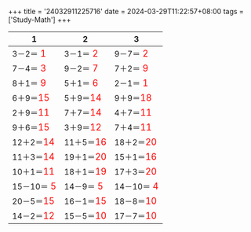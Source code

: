+++ 
title = '24032911225716' 
date = 2024-03-29T11:22:57+08:00 
tags = ['Study-Math'] 
+++ 

1 | 2 | 3 
-- | -- | -- 
3－2＝<font color=red size=4> 1</font> | 3－1＝<font color=red size=4> 2</font> | 9－7＝<font color=red size=4> 2</font> 
7－4＝<font color=red size=4> 3</font> | 9－2＝<font color=red size=4> 7</font> | 7＋2＝<font color=red size=4> 9</font> 
8＋1＝<font color=red size=4> 9</font> | 5＋1＝<font color=red size=4> 6</font> | 2－1＝<font color=red size=4> 1</font> 
6＋9＝<font color=red size=4>15</font> | 5＋9＝<font color=red size=4>14</font> | 9＋9＝<font color=red size=4>18</font> 
2＋9＝<font color=red size=4>11</font> | 7＋7＝<font color=red size=4>14</font> | 4＋7＝<font color=red size=4>11</font> 
9＋6＝<font color=red size=4>15</font> | 3＋9＝<font color=red size=4>12</font> | 7＋4＝<font color=red size=4>11</font> 
12＋2＝<font color=red size=4>14</font> | 11＋5＝<font color=red size=4>16</font> | 18＋2＝<font color=red size=4>20</font> 
11＋3＝<font color=red size=4>14</font> | 19＋1＝<font color=red size=4>20</font> | 15＋1＝<font color=red size=4>16</font> 
10＋1＝<font color=red size=4>11</font> | 18＋1＝<font color=red size=4>19</font> | 17＋3＝<font color=red size=4>20</font> 
15－10＝<font color=red size=4> 5</font> | 14－9＝<font color=red size=4> 5</font> | 14－10＝<font color=red size=4> 4</font> 
20－5＝<font color=red size=4>15</font> | 16－1＝<font color=red size=4>15</font> | 18－8＝<font color=red size=4>10</font> 
14－2＝<font color=red size=4>12</font> | 15－5＝<font color=red size=4>10</font> | 17－7＝<font color=red size=4>10</font> 

